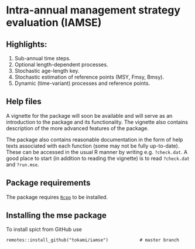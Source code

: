 Intra-annual management strategy evaluation (IAMSE)
=====

## Highlights:

1. Sub-annual time steps.
2. Optional length-dependent processes.
3. Stochastic age-length key.
4. Stochastic estimation of reference points (MSY, Fmsy, Bmsy).
5. Dynamic (time-variant) processes and reference points.


## Help files

A vignette for the package will soon be available and will serve as an introduction to the package and its functionality. The vignette also contains description of the more advanced features of the package.

The package also contains reasonable documentation in the form of help texts associated with each function (some may not be fully up-to-date). These can be accessed in the usual R manner by writing e.g. ```?check.dat```. A good place to start (in addition to reading the vignette) is to read ```?check.dat``` and ```?run.mse```.


## Package requirements

The package requires [`Rcpp`](http://www.rcpp.org) to be installed.


## Installing the mse package

To install spict from GitHub use

```
remotes::install_github("tokami/iamse")            # master branch
```
